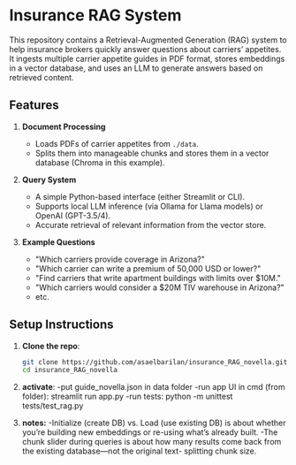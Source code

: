 # Insurance  RAG System

This repository contains a Retrieval-Augmented Generation (RAG) system to help insurance brokers quickly 
answer questions about carriers’ appetites. It ingests multiple carrier appetite guides in PDF format, 
stores embeddings in a vector database, and uses an LLM to generate answers based on retrieved content.

## Features

1. **Document Processing**
   - Loads PDFs of carrier appetites from `./data`.
   - Splits them into manageable chunks and stores them in a vector database (Chroma in this example).

2. **Query System**
   - A simple Python-based interface (either Streamlit or CLI).
   - Supports local LLM inference (via Ollama for Llama models) or OpenAI (GPT-3.5/4).
   - Accurate retrieval of relevant information from the vector store.

3. **Example Questions**
   - "Which carriers provide coverage in Arizona?"
   - "Which carrier can write a premium of 50,000 USD or lower?"
   - "Find carriers that write apartment buildings with limits over \$10M."
   - "Which carriers would consider a \$20M TIV warehouse in Arizona?"
   - etc.

## Setup Instructions

1. **Clone the repo**:

   ```bash
   git clone https://github.com/asaelbarilan/insurance_RAG_novella.git
   cd insurance_RAG_novella

2. **activate**:
   -put guide_novella.json in data folder
   -run app UI in cmd (from folder): streamlit run app.py
   -run tests: python -m unittest tests/test_rag.py
3. **notes:**
   -Initialize (create DB) vs. Load (use existing DB) is about whether you’re building new embeddings or re-using what’s 		already built.
   -The chunk slider during queries is about how many results come back from the existing database—not the original text-	splitting chunk size.
